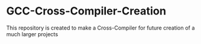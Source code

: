 # GCC-Cross-Compiler-Creation
This repository is created to make a Cross-Compiler for future creation of a much larger projects
